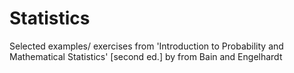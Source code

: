 # Statistics

Selected examples/ exercises from 'Introduction to Probability and Mathematical Statistics' [second ed.] by from Bain and Engelhardt
